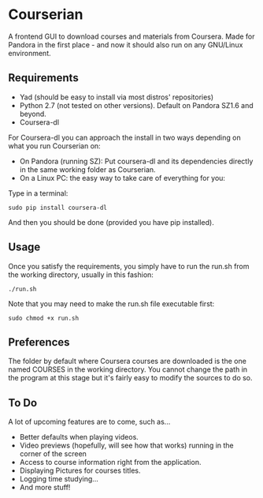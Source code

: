 Courserian
==========

A frontend GUI to download courses and materials from Coursera. 
Made for Pandora in the first place - and now it should also run on any GNU/Linux environment.

## Requirements

*  Yad (should be easy to install via most distros' repositories)
*  Python 2.7 (not tested on other versions). Default on Pandora SZ1.6 and beyond.
*  Coursera-dl

For Coursera-dl you can approach the install in two ways depending on what you run Courserian on:

*  On Pandora (running SZ): Put coursera-dl and its dependencies directly in the same working folder as Courserian.
*  On a Linux PC: the easy way to take care of everything for you: 

Type in a terminal:

    sudo pip install coursera-dl

And then you should be done (provided you have pip installed). 

## Usage

Once you satisfy the requirements, you simply have to run the run.sh from the working directory, usually in this fashion: 

    ./run.sh 

Note that you may need to make the run.sh file executable first: 

    sudo chmod +x run.sh
    
## Preferences

The folder by default where Coursera courses are downloaded is the one named COURSES in the working directory. You cannot change the path in the program at this stage but it's fairly easy to modify the sources to do so. 

## To Do

A lot of upcoming features are to come, such as...

*  Better defaults when playing videos.
*  Video previews (hopefully, will see how that works) running in the corner of the screen
*  Access to course information right from the application.
*  Displaying Pictures for courses titles. 
*  Logging time studying...
*  And more stuff!
